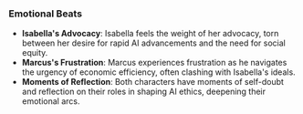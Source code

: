 ### Emotional Beats
- **Isabella's Advocacy**: Isabella feels the weight of her advocacy, torn between her desire for rapid AI advancements and the need for social equity.
- **Marcus's Frustration**: Marcus experiences frustration as he navigates the urgency of economic efficiency, often clashing with Isabella's ideals.
- **Moments of Reflection**: Both characters have moments of self-doubt and reflection on their roles in shaping AI ethics, deepening their emotional arcs.
